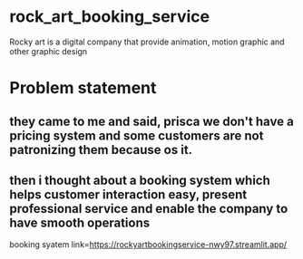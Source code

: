 # rock_art_booking_service
Rocky art is a digital company that provide animation, motion graphic and other graphic design
# Problem statement
## they came to me and said, prisca we don't have a pricing system and some customers are not patronizing them because os it.

## then i thought about a booking system which helps customer interaction easy, present professional service and enable the company to have smooth operations


booking syatem link=https://rockyartbookingservice-nwy97.streamlit.app/
